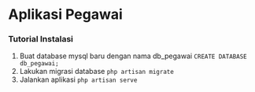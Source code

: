 # Aplikasi Pegawai

### Tutorial Instalasi
1. Buat database mysql baru dengan nama db_pegawai ` CREATE DATABASE db_pegawai; `
2. Lakukan migrasi database ` php artisan migrate `
3. Jalankan aplikasi ` php artisan serve `
 
